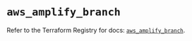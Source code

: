 # `aws_amplify_branch`

Refer to the Terraform Registry for docs: [`aws_amplify_branch`](https://registry.terraform.io/providers/hashicorp/aws/5.47.0/docs/resources/amplify_branch).
